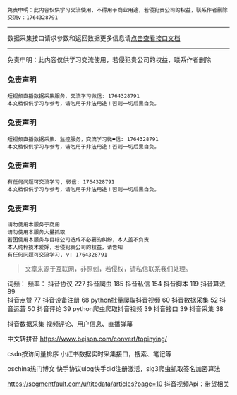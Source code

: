 ```
免责申明：此内容仅供学习交流使用，不得用于商业用途，若侵犯贵公司的权益，联系作者删除
交流v：1764328791
```

___________________
数据采集接口请求参数和返回数据更多信息请[点击查看接口文档](https://docs.qq.com/doc/DU3RKUFVFdVhQbXlR)
___________________
免责申明：此内容仅供学习交流使用，若侵犯贵公司的权益，联系作者删除


### 免责声明
```
短视频直播数据采集服务，交流学习微信: 1764328791
本文档仅供学习与参考，请勿用于非法用途！否则一切后果自负。
```

### 免责声明
```
短视频直播数据采集、监控服务，交流学习微❤信: 1764328791
本文档仅供学习与参考，请勿用于非法用途！否则一切后果自负。
```

### 免责声明
```
有任何问题可交流学习, 微信: 1764328791
本文档仅供学习与参考，请勿用于非法用途！否则一切后果自负。
```


### 免责声明
```
请勿使用本服务于商用
请勿使用本服务大量抓取
若因使用本服务与目标公司造成不必要的纠纷，本人盖不负责
本人纯粹技术爱好，若侵犯贵公司的权益，请告知
有任何问题可交流学习, v: 1764328791
```

> 文章来源于互联网，非原创，若侵权，请私信联系我们处理。


词频：                  频率：
抖音协议                227
抖音爬虫                185
抖音私信                154
抖音脚本                119
抖音算法                89  
抖音点赞                77
抖音设备注册             68
python批量爬取抖音视频    60
抖音数据采集             52
抖音运营                50
抖音评论                39
python爬虫爬取抖音视频    39
抖音接口                39
抖音采集                38

抖音数据采集 视频评论、用户信息、直播弹幕

中文转拼音
https://www.bejson.com/convert/topinying/


csdn按访问量排序
小红书数据实时采集接口，搜索、笔记等

oschina热门博文
快手协议ulog快手did注册激活，sig3爬虫抓取签名加密算法

https://segmentfault.com/u/titodata/articles?page=10
抖音视频Api：带货相关